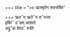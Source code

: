 +++
title = "०४ ऋतमृतेन सपन्तेषिरं"

+++
ऋत᳓म् ऋते᳓न स᳓पन्ता  
इषिरं᳓ द᳓क्षम् आशाते  
अद्रु᳓हा देवउ᳓ वर्धेते